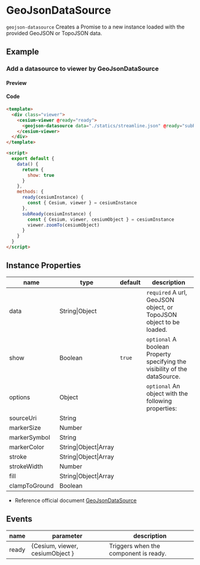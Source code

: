 # GeoJsonDataSource

`geojson-datasource` Creates a Promise to a new instance loaded with the provided GeoJSON or TopoJSON data.

## Example

### Add a datasource to viewer by GeoJsonDataSource

#### Preview

<doc-preview>
  <template>
    <div class="viewer">
      <cesium-viewer @ready="ready">
        <geojson-datasource data="./statics/streamline.json" @ready="subReady" :show="show"></geojson-datasource>
      </cesium-viewer>
    </div>
  </template>

  <script>
    export default {
      data () {
        return {
          show: true
        }
      },
      methods: {
        ready (cesiumInstance) {
          const { Cesium, viewer } = cesiumInstance
        },
        subReady (cesiumInstance){
          const { Cesium, viewer, cesiumObject } = cesiumInstance
          viewer.zoomTo(cesiumObject)
        }
      }
    }
  </script>
</doc-preview>

#### Code

```html
<template>
  <div class="viewer">
    <cesium-viewer @ready="ready">
      <geojson-datasource data="./statics/streamline.json" @ready="subReady" :show="show"></geojson-datasource>
    </cesium-viewer>
  </div>
</template>

<script>
  export default {
    data() {
      return {
        show: true
      }
    },
    methods: {
      ready(cesiumInstance) {
        const { Cesium, viewer } = cesiumInstance
      },
      subReady(cesiumInstance) {
        const { Cesium, viewer, cesiumObject } = cesiumInstance
        viewer.zoomTo(cesiumObject)
      }
    }
  }
</script>
```

## Instance Properties

| name          | type                  | default | description                                                                |
| ------------- | --------------------- | ------- | -------------------------------------------------------------------------- |
| data          | String\|Object        |         | `required` A url, GeoJSON object, or TopoJSON object to be loaded.         |
| show          | Boolean               | `true`  | `optional` A boolean Property specifying the visibility of the dataSource. |
| options       | Object                |         | `optional` An object with the following properties:                        |
| sourceUri     | String                |         |                                                                            |
| markerSize    | Number                |         |                                                                            |
| markerSymbol  | String                |         |                                                                            |
| markerColor   | String\|Object\|Array |         |                                                                            |
| stroke        | String\|Object\|Array |         |                                                                            |
| strokeWidth   | Number                |         |                                                                            |
| fill          | String\|Object\|Array |         |                                                                            |
| clampToGround | Boolean               |         |                                                                            |

- Reference official document [GeoJsonDataSource](https://cesium.com/docs/cesiumjs-ref-doc/GeoJsonDataSource.html)

## Events

| name  | parameter                       | description                           |
| ----- | ------------------------------- | ------------------------------------- |
| ready | {Cesium, viewer, cesiumObject } | Triggers when the component is ready. |
